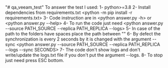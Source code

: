"# qa_veeam_test"
To answer the test I used:
1- python>=3.8
2- Install dependencies from requirements.txt <python -m pip install -r requirements.txt>
3- Code instruction are in <python answer.py -h> or <python answer.py --help>
4- To run the code just need <python answer.py --source PATH_SOURCE --replica PATH_REPLICA --logs> 
5- In case of the path to the folders have spaces place the path between ""
6- By defect the synchronization is every 2 seconds by it is changed with the argument --sync <python answer.py --source PATH_SOURCE --replica PATH_REPLICA --logs --sync SECONDS>
7- The code don't show logs and don't write/update the logs.txt file if you don't put the argument --logs.
8- To stop just need press ESC bottom.   